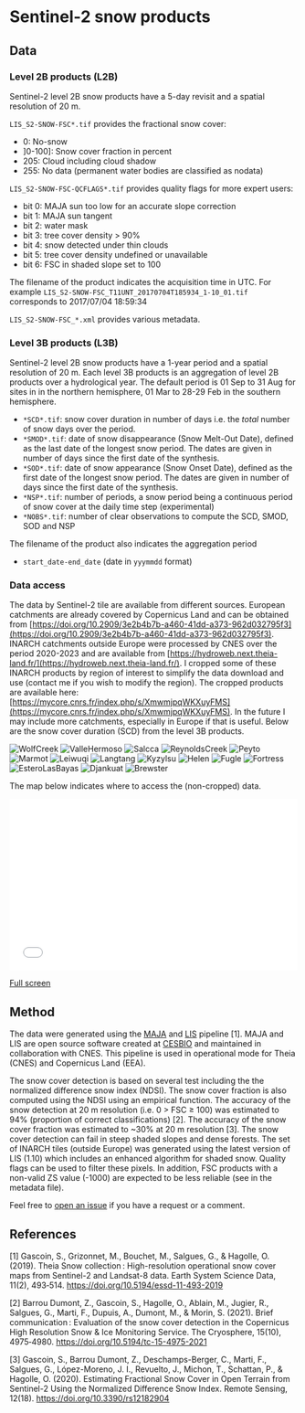 # Sentinel-2 snow products

## Data

### Level 2B products (L2B)

Sentinel-2 level 2B snow products have a 5-day revisit and a spatial resolution of 20 m. 

`LIS_S2-SNOW-FSC*.tif` provides the fractional snow cover:
- 0: No-snow
- ]0-100]: Snow cover fraction in percent
- 205: Cloud including cloud shadow
- 255: No data (permanent water bodies are classified as nodata)

`LIS_S2-SNOW-FSC-QCFLAGS*.tif` provides quality flags for more expert users:
- bit 0: MAJA sun too low for an accurate slope correction
- bit 1: MAJA sun tangent
- bit 2: water mask
- bit 3: tree cover density > 90%
- bit 4: snow detected under thin clouds
- bit 5: tree cover density undefined or unavailable
- bit 6: FSC in shaded slope set to 100

The filename of the product indicates the acquisition time in UTC. For example `LIS_S2-SNOW-FSC_T11UNT_20170704T185934_1-10_01.tif` corresponds to 2017/07/04 18:59:34

`LIS_S2-SNOW-FSC_*.xml` provides various metadata. 

### Level 3B products (L3B)

Sentinel-2 level 2B snow products have a 1-year period and a spatial resolution of 20 m. Each level 3B products is an aggregation of level 2B products over a hydrological year. The default period is 01 Sep to 31 Aug for sites in in the northern hemisphere, 01 Mar to 28-29 Feb in the southern hemisphere.

- `*SCD*.tif`: snow cover duration in number of days i.e. the *total* number of snow days over the period.
- `*SMOD*.tif`: date of snow disappearance (Snow Melt-Out Date), defined as the last date of the longest snow period. The dates are given in number of days since the first date of the synthesis.
- `*SOD*.tif`: date of snow appearance (Snow Onset Date), defined as the first date of the longest snow period. The dates are given in number of days since the first date of the synthesis.
- `*NSP*.tif`: number of periods, a snow period being a continuous period of snow cover at the daily time step (experimental)
- `*NOBS*.tif`: number of clear observations to compute the SCD, SMOD, SOD and NSP

The filename of the product also indicates the aggregation period
- `start_date-end_date` (date in `yyymmdd` format)

### Data access

The data by Sentinel-2 tile are available from different sources. European catchments are already covered by Copernicus Land and can be obtained from [https://doi.org/10.2909/3e2b4b7b-a460-41dd-a373-962d032795f3](https://doi.org/10.2909/3e2b4b7b-a460-41dd-a373-962d032795f3). INARCH catchments outside Europe were processed by CNES over the period 2020-2023 and are available from [https://hydroweb.next.theia-land.fr/](https://hydroweb.next.theia-land.fr/). I cropped some of these INARCH products by region of interest to simplify the data download and use (contact me if you wish to modify the region). The cropped products are available here: [https://mycore.cnrs.fr/index.php/s/XmwmjpqWKXuyFMS](https://mycore.cnrs.fr/index.php/s/XmwmjpqWKXuyFMS). In the future I may include more catchments, especially in Europe if that is useful. Below are the snow cover duration (SCD) from the level 3B products.

![WolfCreek](https://github.com/sgascoin/INARCH/assets/29677722/bfe775de-3fd1-44dc-8b11-2398572bbe03)
![ValleHermoso](https://github.com/sgascoin/INARCH/assets/29677722/22a6e123-3df2-4525-8d88-70cb90fddbe6)
![Salcca](https://github.com/sgascoin/INARCH/assets/29677722/8eed5316-9f69-4078-9cca-2ae9e1ace29e)
![ReynoldsCreek](https://github.com/sgascoin/INARCH/assets/29677722/5846cc1d-3e88-431a-b936-046ebba6f80e)
![Peyto](https://github.com/sgascoin/INARCH/assets/29677722/bbccac5b-7127-4ffe-9c07-2a34daf3ffb8)
![Marmot](https://github.com/sgascoin/INARCH/assets/29677722/b5020ee9-ca42-4b8d-a9dc-047204f1ee58)
![Leiwuqi](https://github.com/sgascoin/INARCH/assets/29677722/398fa629-a119-40e5-bbda-0ddbd888951a)
![Langtang](https://github.com/sgascoin/INARCH/assets/29677722/c0c03c69-6e4e-4400-aeea-df0756360cf3)
![Kyzylsu](https://github.com/sgascoin/INARCH/assets/29677722/15645781-6da7-4b93-87bc-8d8c633293d6)
![Helen](https://github.com/sgascoin/INARCH/assets/29677722/fcc5b091-cfb0-43cb-91f1-3d758d93778c)
![Fugle](https://github.com/sgascoin/INARCH/assets/29677722/2a0edc34-1199-4017-b3cb-5958b5c8307f)
![Fortress](https://github.com/sgascoin/INARCH/assets/29677722/d7444457-4df7-4960-86a9-7d931eb3e445)
![EsteroLasBayas](https://github.com/sgascoin/INARCH/assets/29677722/cf16c8ce-c78a-49a1-b897-edf2ec601e22)
![Djankuat](https://github.com/sgascoin/INARCH/assets/29677722/f79ac52b-53ce-48ee-bd03-4aad267c3305)
![Brewster](https://github.com/sgascoin/INARCH/assets/29677722/b6e4c621-fc03-4d2e-9331-f8ae9e6f2007)

The map below indicates where to access the (non-cropped) data.

<iframe width="100%" height="300px" frameborder="0" allowfullscreen allow="geolocation" src="//umap.openstreetmap.fr/fr/map/sentinel-2-snow-products_1036308?scaleControl=false&miniMap=false&scrollWheelZoom=false&zoomControl=true&editMode=disabled&moreControl=true&searchControl=null&tilelayersControl=null&embedControl=null&datalayersControl=true&onLoadPanel=caption&captionBar=false&captionMenus=true"></iframe><p><a href="//umap.openstreetmap.fr/fr/map/sentinel-2-snow-products_1036308?scaleControl=false&miniMap=false&scrollWheelZoom=true&zoomControl=true&editMode=disabled&moreControl=true&searchControl=null&tilelayersControl=null&embedControl=null&datalayersControl=true&onLoadPanel=caption&captionBar=false&captionMenus=true">Full screen</a></p>

## Method

The data were generated using the [MAJA]([url](https://gitlab.orfeo-toolbox.org/maja/maja/)) and [LIS]([url](https://gitlab.orfeo-toolbox.org/remote_modules/let-it-snow)https://gitlab.orfeo-toolbox.org/remote_modules/let-it-snow) pipeline [1]. MAJA and LIS are open source software created at [CESBIO]([url](https://www.cesbio.cnrs.fr/)) and maintained in collaboration with CNES. This pipeline is used in operational mode for Theia (CNES) and Copernicus Land (EEA).

The snow cover detection is based on several test including the the normalized difference snow index (NDSI). The snow cover fraction is also computed using the NDSI using an empirical function. The accuracy of the snow detection at 20 m resolution (i.e. 0 > FSC ≥ 100) was estimated to 94% (proportion of correct classifications) [2]. The accuracy of the snow cover fraction was estimated to ~30% at 20 m resolution [3]. The snow cover detection can fail in steep shaded slopes and dense forests. The set of INARCH tiles (outside Europe) was generated using the latest version of LIS (1.10) which includes an enhanced algorithm for shaded snow. Quality flags can be used to filter these pixels. In addition, FSC products with a non-valid ZS value (-1000) are expected to be less reliable (see in the metadata file).

Feel free to [open an issue](https://github.com/sgascoin/INARCH/issues) if you have a request or a comment.

## References

[1] Gascoin, S., Grizonnet, M., Bouchet, M., Salgues, G., & Hagolle, O. (2019). Theia Snow collection : High-resolution operational snow cover maps from Sentinel-2 and Landsat-8 data. Earth System Science Data, 11(2), 493‑514. https://doi.org/10.5194/essd-11-493-2019

[2] Barrou Dumont, Z., Gascoin, S., Hagolle, O., Ablain, M., Jugier, R., Salgues, G., Marti, F., Dupuis, A., Dumont, M., & Morin, S. (2021). Brief communication : Evaluation of the snow cover detection in the Copernicus High Resolution Snow & Ice Monitoring Service. The Cryosphere, 15(10), 4975‑4980. https://doi.org/10.5194/tc-15-4975-2021

[3] Gascoin, S., Barrou Dumont, Z., Deschamps-Berger, C., Marti, F., Salgues, G., López-Moreno, J. I., Revuelto, J., Michon, T., Schattan, P., & Hagolle, O. (2020). Estimating Fractional Snow Cover in Open Terrain from Sentinel-2 Using the Normalized Difference Snow Index. Remote Sensing, 12(18). https://doi.org/10.3390/rs12182904


